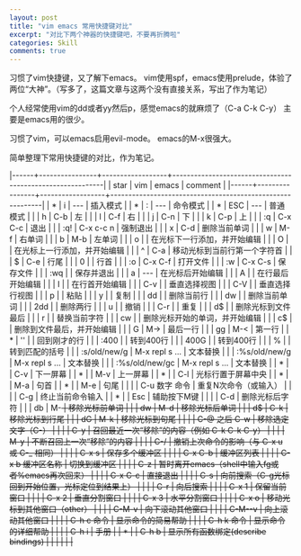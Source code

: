 ```yaml
---
layout: post
title: "vim emacs 常用快捷键对比"
excerpt: "对比下两个神器的快捷键吧，不要再折腾啦"
categories: Skill
comments: true
---
```




习惯了vim快捷键，又了解下emacs。
vim使用spf，emacs使用prelude，体验了两位“大神”。（写多了，这篇文章与这两个没有直接关系，写出了作为笔记）

个人经常使用vim的dd或者yy然后p，感觉emacs的就麻烦了（C-a C-k C-y）
主要是emacs用的很少。

习惯了vim，可以emacs启用evil-mode。
emacs的M-x很强大。

简单整理下常用快捷键的对比，作为笔记。

|------+----------------+------------------+-----------------------------------------------------------|
| star | vim            | emacs            | comment                                                   |
|------+----------------+------------------+-----------------------------------------------------------|
| *    | i              | ---              | 插入模式                                                  |
| *    | :              | ---              | 命令模式                                                  |
| *    | ESC            | ---              | 普通模式                                                  |
|      | h              | C-b              | 左                                                        |
|      | l              | C-f              | 右                                                        |
|      | j              | C-n              | 下                                                        |
|      | k              | C-p              | 上                                                        |
|      | :q             | C-x C-c          | 退出                                                      |
|      | :q!            | C-x c-c n        | 强制退出                                                  |
|      | x              | C-d              | 删除当前单词                                              |
|      | w              | M-f              | 右单词                                                    |
|      | b              | M-b              | 左单词                                                    |
|      | o              |                  | 在光标下一行添加，并开始编辑                              |
|      | O              |                  | 在光标上一行添加，并开始编辑                              |
|      | ^              | C-a              | 移动光标到当前行第一个字符首                              |
|      | $              | C-e              | 行尾                                                      |
|      | 0              |                  | 行首                                                      |
|      | :o             | C-x C-f          | 打开文件                                                  |
|      | :w             | C-x C-s          | 保存文件                                                  |
|      | :wq            |                  | 保存并退出                                                |
|      | a              | ---              | 在光标后开始编辑                                          |
|      | A              |                  | 在行最后开始编辑                                          |
|      | I              |                  | 在行首开始编辑                                            |
|      | C-v            |                  | 垂直选择视图                                              |
|      | C-V            |                  | 垂直选择行视图                                            |
|      | p              |                  | 粘贴                                                      |
|      | y              |                  | 复制                                                      |
|      | dd             |                  | 删除当前行                                                |
|      | dw             |                  | 删除当前单词                                              |
|      | 2dd            |                  | 删除两行                                                  |
|      | u              |                  | 撤销                                                      |
|      | C-r            |                  | 重复                                                      |
|      | d$             |                  | 删除光标到文件最后                                        |
|      | r              |                  | 替换当前字符                                              |
|      | cw             |                  | 删除光标开始的单词，并开始编辑                            |
|      | c$             |                  | 删除到文件最后，并开始编辑                                |
|      | G              | M->              | 最后一行                                                  |
|      | gg             | M-<              | 第一行                                                    |
| *    | ''             |                  | 回到刚才的行                                              |
|      | :400           |                  | 转到400行                                                 |
|      | 400G           |                  | 转到400行                                                 |
|      | %              |                  | 转到匹配的括号                                            |
|      | :s/old/new/g   | M-x repl s ...   | 文本替换                                                  |
|      | :%s/old/new/g  | M-x repl s ...   | 文本替换                                                  |
|      | :%s/old/new/gc | M-x repl s ...   | 文本替换                                                  |
| *    |                | C-v              | 下一屏幕                                                  |
| *    |                | M-v              | 上一屏幕                                                  |
| *    |                | C-l              | 光标行置于屏幕中央                                        |
| *    |                | M-a              | 句首                                                      |
| *    |                | M-e              | 句尾                                                      |
|      |                | C-u 数字 命令    | 重复N次命令（或输入）                                     |
|      |                | C-g              | 终止当前命令输入                                          |
| *    |                | Esc              | 辅助按下M键                                               |
|      |                | C-d              | 删除光标后字符                                            |
|      | db             | M-<DEL>          | 移除光标前单词                                            |
|      | dw             | M-d              | 移除光标后单词                                            |
|      | d$             | C-k              | 移除光标到行尾                                            |
|      | dG             | M-k              | 移除光标到句尾                                            |
|      |                | C-@ 之后 C-w     | 移除选定文字（C-<SPACE>）                                 |
|      |                | C-y              | 召回最近一次“移除”的内容（例如 C-k C-k C-y）              |
|      |                | M-y              | 不断召回上一次“移除”的内容                                |
|      |                | C-/              | 撤销上次命令的影响（与 C-x u 或 C-_ 相同）                |
|      |                | C-x s            | 保存多个缓冲区                                            |
|      |                | C-x C-b          | 缓冲区列表                                                |
|      |                | C-x b 缓冲区名称 | 切换到缓冲区                                              |
|      |                | C-z              | 暂时离开emacs（shell中输入fg或者%emacs再次回来）          |
|      |                | C-x C-c          | 直接退出                                                  |
|      |                | C-s              | 向前搜索（C-g光标回到开始位置，<Return>光标定位到结果上） |
|      |                | C-r              | 向后搜索                                                  |
|      |                | C-x 1            | 保留当前窗口                                              |
|      |                | C-x 2            | 垂直分割窗口                                              |
|      |                | C-x 3            | 水平分割窗口                                              |
|      |                | C-x o            | 移动光标到其他窗口（other）                               |
|      |                | C-M-v            | 向下滚动其他窗口                                          |
|      |                | C-M-<Shift>-v    | 向上滚动其他窗口                                          |
|      |                | C-h c 命令       | 显示命令的简易帮助                                        |
|      |                | C-h k 命令       | 显示命令的详细帮助                                        |
|      |                | C-h i            | 手册                                                      |
| *    |                | C-h b            | 显示所有函数绑定(describe bindings)                       |
|      |                |                  |                                                           |



